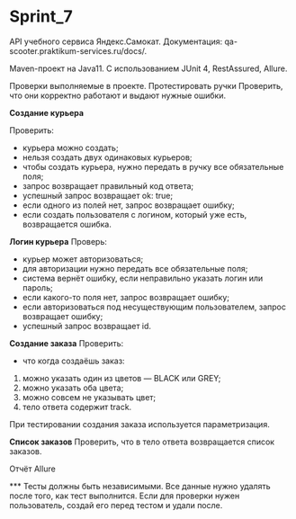 # Sprint_7
API учебного сервиса Яндекс.Самокат.
Документация: qa-scooter.praktikum-services.ru/docs/.

Maven-проект на Java11.
С использованием JUnit 4, RestAssured, Allure.

Проверки выполняемые в проекте.
Протестировать ручки
Проверить, что они корректно работают и выдают нужные ошибки.

**Создание курьера**

Проверить:
- курьера можно создать;
- нельзя создать двух одинаковых курьеров;
- чтобы создать курьера, нужно передать в ручку все обязательные поля;
- запрос возвращает правильный код ответа;
- успешный запрос возвращает ok: true;
- если одного из полей нет, запрос возвращает ошибку;
- если создать пользователя с логином, который уже есть, возвращается ошибка.

**Логин курьера**
Проверь:
- курьер может авторизоваться;
- для авторизации нужно передать все обязательные поля;
- система вернёт ошибку, если неправильно указать логин или пароль;
- если какого-то поля нет, запрос возвращает ошибку;
- если авторизоваться под несуществующим пользователем, запрос возвращает ошибку;
- успешный запрос возвращает id.

**Создание заказа**
Проверить:
- что когда создаёшь заказ:
 1. можно указать один из цветов — BLACK или GREY;
 2. можно указать оба цвета;
 3. можно совсем не указывать цвет;
 4. тело ответа содержит track.

При тестировании создания заказа используется параметризация.

**Список заказов**
Проверить, что в тело ответа возвращается список заказов.

Отчёт Allure

*** Тесты должны быть независимыми. Все данные нужно удалять после того, как тест выполнится. Если для проверки нужен пользователь, создай его перед тестом и удали после. 
